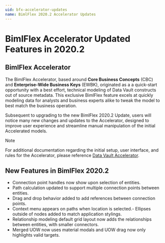```yaml
---
uid: bfx-accelerator-updates
name: BimlFlex 2020.2 Accelerator Updates 
---
```


# BimlFlex Accelerator Updated Features in 2020.2

## BimlFlex Accelerator

The BimlFlex Accelerator, based around **Core Business Concepts** (CBC) and **Enterprise-Wide Business Keys** (EWBK), originated as a a quick-start opportunity with a best effort, technical modeling of Data Vault constructs out of source metadata.
This exclusive BimlFlex feature excels at quickly modeling data for analysts and business experts alike to tweak the model to best match the business operation.

Subsequent to upgrading to the new BimlFlex 2020.2 Update, users will notice many new changes and updates to the Accelerator, designed to improve user experience and streamline manual manipulation of the initial Accelerated models.

> [!NOTE]
> For additional documentation regarding the initial setup, user interface, and rules for the Accelerator, please reference [Data Vault Accelerator](xref:accelerator).

## New Features in BimlFlex 2020.2

- Connection point handles now show upon selection of entities.
- Path calculation updated to support multiple connection points between entities.
- Drag and drop behavior added to add references between connection points.
- Context menu appears on paths when location is selected.- Ellipses outside of nodes added to match application stylings.
- Relationship modeling default grid layout now adds the relationships between entities, with smaller connectors.
- Merged UOW now uses material modals and UOW drag now only highlights valid targets.

### 